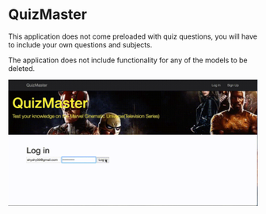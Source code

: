 # QuizMaster

This application does not come preloaded with quiz questions, you will have to 
include your own questions and subjects.

The application does not include functionality for any of the models to be 
deleted.

![QuizMaster Video](https://github.com/theKHutDeveloper/quizmaster/blob/master/quizmaster720.gif)
